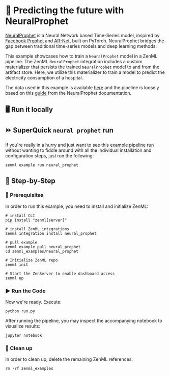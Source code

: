 # 🔮 Predicting the future with NeuralProphet

[NeuralProphet](https://github.com/ourownstory/neural_prophet) is a Neural 
Network based Time-Series model, inspired by [Facebook Prophet](https://github.com/facebook/prophet) 
and [AR-Net](https://github.com/ourownstory/AR-Net), built on PyTorch. 
NeuralProphet bridges the gap between traditional time-series models and deep 
learning methods.

This example showcases how to train a `NeuralProphet` model in a ZenML pipeline.
The ZenML `NeuralProphet` integration includes a custom materializer that 
persists the trained `NeuralProphet` model to and from the artifact store. 
Here, we utilize this materializer to train a model to predict the electricity 
consumption of a hospital.

The data used in this example is available 
[here](https://colab.research.google.com/github/ourownstory/neural_prophet/blob/main/tutorials/application-example/energy_hospital_load.ipynb#scrollTo=0VKninwPyGl9)
and the pipeline is loosely based on this 
[guide](https://neuralprophet.com/notebooks/energy_hospital_load.html) 
from the NeuralProphet documentation.

## 🖥 Run it locally

## ⏩ SuperQuick `neural prophet` run

If you're really in a hurry and just want to see this example pipeline run
without wanting to fiddle around with all the individual installation and
configuration steps, just run the following:

```shell
zenml example run neural_prophet
```

## 👣 Step-by-Step

### 📄 Prerequisites

In order to run this example, you need to install and initialize ZenML:

```shell
# install CLI
pip install "zenml[server]"

# install ZenML integrations
zenml integration install neural_prophet

# pull example
zenml example pull neural_prophet
cd zenml_examples/neural_prophet

# Initialize ZenML repo
zenml init

# Start the ZenServer to enable dashboard access
zenml up
```

### ▶️ Run the Code

Now we're ready. Execute:

```shell
python run.py
```

After running the pipeline, you may inspect the accompanying notebook to visualize results:

```shell
jupyter notebook
```

### 🧽 Clean up

In order to clean up, delete the remaining ZenML references.

```shell
rm -rf zenml_examples
```
